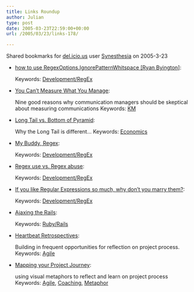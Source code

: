 ```yaml
---
title: Links Roundup
author: Julian
type: post
date: 2005-03-23T22:59:00+00:00
url: /2005/03/23/links-178/

---
```

Shared bookmarks for [del.icio.us][1] user  [Synesthesia][2] on 2005-3-23

  * [how to use RegexOptions.IgnorePatternWhitspace [Ryan Byington]][3]:
   
    Keywords: [Development/RegEx][4]
  * [You Can’t Measure What You Manage][5]:
  
    Nine good reasons why communication managers should be skeptical about measuring communications Keywords: [KM][6]
  * [Long Tail vs. Bottom of Pyramid][7]:
  
    Why the Long Tail is different&#8230; Keywords: [Economics][8]
  * [My Buddy, Regex][9]:
   
    Keywords: [Development/RegEx][4]
  * [Regex use vs. Regex abuse][10]:
   
    Keywords: [Development/RegEx][4]
  * [If you like Regular Expressions so much, why don&#8217;t you marry them?][11]:
   
    Keywords: [Development/RegEx][4]
  * [Ajaxing the Rails][12]:
   
    Keywords: [Ruby/Rails][13]
  * [Heartbeat Retrospectives][14]:
  
    Building in frequent opportunities for reflection on project process. Keywords: [Agile][15]
  * [Mapping your Project Journey][16]:
  
    using visual metaphors to reflect and learn on project process Keywords: [Agile][15], [Coaching][17], [Metaphor][18]

 [1]: https://del.icio.us/
 [2]: https://del.icio.us/synesthesia
 [3]: https://blogs.msdn.com/bclteam/archive/2005/03/15/396450.aspx "https://blogs.msdn.com/bclteam/archive/2005/03/15/396450.aspx"
 [4]: https://del.icio.us/synesthesia/Development/RegEx
 [5]: https://lebemax.blogspot.com/2005/03/you-cant-measure-what-you-manage.html "https://lebemax.blogspot.com/2005/03/you-cant-measure-what-you-manage.html"
 [6]: https://del.icio.us/synesthesia/KM
 [7]: https://longtail.typepad.com/the_long_tail/2005/03/long_tail_vs_bo.html "https://longtail.typepad.com/the_long_tail/2005/03/long_tail_vs_bo.html"
 [8]: https://del.icio.us/synesthesia/Economics
 [9]: https://www.codinghorror.com/blog/archives/000027.html "https://www.codinghorror.com/blog/archives/000027.html"
 [10]: https://www.codinghorror.com/blog/archives/000214.html "https://www.codinghorror.com/blog/archives/000214.html"
 [11]: https://www.codinghorror.com/blog/archives/000245.html "https://www.codinghorror.com/blog/archives/000245.html"
 [12]: https://www.loudthinking.com/arc/000428.html "https://www.loudthinking.com/arc/000428.html"
 [13]: https://del.icio.us/synesthesia/Ruby/Rails
 [14]: https://www.twelve71.org/blogs/rachel/archives/000752.html "https://www.twelve71.org/blogs/rachel/archives/000752.html"
 [15]: https://del.icio.us/synesthesia/Agile
 [16]: https://www.twelve71.org/blogs/rachel/archives/000753.html "https://www.twelve71.org/blogs/rachel/archives/000753.html"
 [17]: https://del.icio.us/synesthesia/Coaching
 [18]: https://del.icio.us/synesthesia/Metaphor